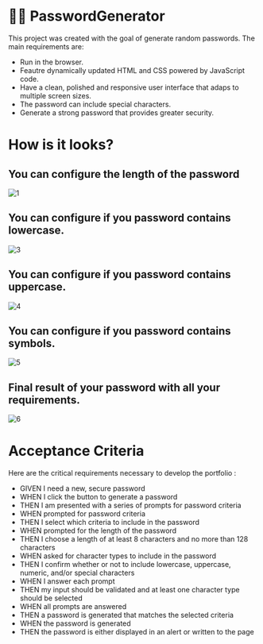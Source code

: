 # 	:technologist: PasswordGenerator

This project was created with the goal of generate random passwords.
The main requirements are:

* Run in the browser.
* Feautre dynamically updated HTML and CSS powered by JavaScript code.
* Have a clean, polished and responsive user interface that adaps to multiple screen sizes.
* The password can include special characters.
* Generate a strong password that provides greater security.

# How is it looks?
## You can configure the length of the password
![1](https://github.com/garmercy/PasswordGenerator/assets/138730100/a3aee3c3-55fc-4381-8d18-621e007e475e)
## You can configure if you password contains lowercase.
![3](https://github.com/garmercy/PasswordGenerator/assets/138730100/dc6604b9-8a0e-43af-8f4d-c314d7b859a3)
## You can configure if you password contains uppercase.
![4](https://github.com/garmercy/PasswordGenerator/assets/138730100/ed7dc29f-a223-4409-9e5a-1f870799fa1e)
## You can configure if you password contains symbols.
![5](https://github.com/garmercy/PasswordGenerator/assets/138730100/6ff31e3f-38ea-428c-a160-30d323f7c076)
## Final result of your password with all your requirements.
![6](https://github.com/garmercy/PasswordGenerator/assets/138730100/bd0b6ea3-fccc-478c-8aaa-1939da1708eb)

# Acceptance Criteria

Here are the critical requirements necessary to develop the portfolio :

* GIVEN I need a new, secure password
* WHEN I click the button to generate a password
* THEN I am presented with a series of prompts for password criteria
* WHEN prompted for password criteria
* THEN I select which criteria to include in the password
* WHEN prompted for the length of the password
* THEN I choose a length of at least 8 characters and no more than 128 characters
* WHEN asked for character types to include in the password
* THEN I confirm whether or not to include lowercase, uppercase, numeric, and/or special characters
* WHEN I answer each prompt
* THEN my input should be validated and at least one character type should be selected
* WHEN all prompts are answered
* THEN a password is generated that matches the selected criteria
* WHEN the password is generated
* THEN the password is either displayed in an alert or written to the page

